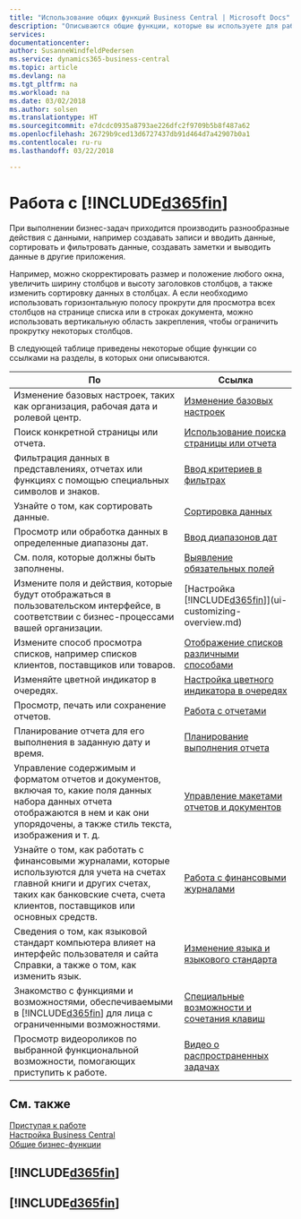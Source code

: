 ```yaml
---
title: "Использование общих функций Business Central | Microsoft Docs"
description: "Описываются общие функции, которые вы используете для работы с данными в Business Central, например ввод значений, сортировка данных и изменение представлений."
services: 
documentationcenter: 
author: SusanneWindfeldPedersen
ms.service: dynamics365-business-central
ms.topic: article
ms.devlang: na
ms.tgt_pltfrm: na
ms.workload: na
ms.date: 03/02/2018
ms.author: solsen
ms.translationtype: HT
ms.sourcegitcommit: e7dcdc0935a8793ae226dfc2f9709b5b8f487a62
ms.openlocfilehash: 26729b9ced13d6727437db91d464d7a42907b0a1
ms.contentlocale: ru-ru
ms.lasthandoff: 03/22/2018

---
```

# <a name="working-with-included365finincludesd365finmdmd"></a>Работа с [!INCLUDE[d365fin](includes/d365fin_md.md)]
При выполнении бизнес-задач приходится производить разнообразные действия с данными, например создавать записи и вводить данные, сортировать и фильтровать данные, создавать заметки и выводить данные в другие приложения.

Например, можно скорректировать размер и положение любого окна, увеличить ширину столбцов и высоту заголовков столбцов, а также изменить сортировку данных в столбцах. А если необходимо использовать горизонтальную полосу прокрути для просмотра всех столбцов на странице списка или в строках документа, можно использовать вертикальную область закрепления, чтобы ограничить прокрутку некоторых столбцов.

В следующей таблице приведены некоторые общие функции со ссылками на разделы, в которых они описываются.

| По | Ссылка |
| --- | --- |
| Изменение базовых настроек, таких как организация, рабочая дата и ролевой центр. |[Изменение базовых настроек](ui-change-basic-settings.md) |
| Поиск конкретной страницы или отчета. |[Использование поиска страницы или отчета](ui-search.md) |
| Фильтрация данных в представлениях, отчетах или функциях с помощью специальных символов и знаков. |[Ввод критериев в фильтрах](ui-enter-criteria-filters.md) |
| Узнайте о том, как сортировать данные. |[Сортировка данных](ui-sorting.md) |
| Просмотр или обработка данных в определенные диапазоны дат. |[Ввод диапазонов дат](ui-enter-date-ranges.md) |
| См. поля, которые должны быть заполнены. |[Выявление обязательных полей](ui-mandatory-fields.md) |
| Измените поля и действия, которые будут отображаться в пользовательском интерфейсе, в соответствии с бизнес-процессами вашей организации. |[Настройка [!INCLUDE[d365fin](includes/d365fin_md.md)]](ui-customizing-overview.md) |
| Измените способ просмотра списков, например списков клиентов, поставщиков или товаров. |[Отображение списков различными способами](across-display-lists-different-views.md) |
| Изменяйте цветной индикатор в очередях. |[Настройка цветного индикатора в очередях](ui-how-setup-colored-indicator-cues.md) |
|Просмотр, печать или сохранение отчетов.|[Работа с отчетами](ui-work-report.md)|
| Планирование отчета для его выполнения в заданную дату и время. |[Планирование выполнения отчета](ui-work-report.md#ScheduleReport) |
| Управление содержимым и форматом отчетов и документов, включая то, какие поля данных набора данных отчета отображаются в нем и как они упорядочены, а также стиль текста, изображения и т. д.|[Управление макетами отчетов и документов](ui-manage-report-layouts.md) |
| Узнайте о том, как работать с финансовыми журналами, которые используются для учета на счетах главной книги и других счетах, таких как банковские счета, счета клиентов, поставщиков или основных средств. |[Работа с финансовыми журналами](ui-work-general-journals.md) |
|Сведения о том, как языковой стандарт компьютера влияет на интерфейс пользователя и сайта Справки, а также о том, как изменить язык.|[Изменение языка и языкового стандарта](about-locale-language.md)|
|Знакомство с функциями и возможностями, обеспечиваемыми в [!INCLUDE[d365fin](includes/d365fin_md.md)] для лица с ограниченными возможностями.|[Специальные возможности и сочетания клавиш](ui-accessibility.md)|
|Просмотр видеороликов по выбранной функциональной возможности, помогающих приступить к работе.|[Видео о распространенных задачах](across-videos.md)|  

## <a name="see-also"></a>См. также
[Приступая к работе](product-get-started.md)  
[Настройка Business Central](setup.md)  
[Общие бизнес-функции](ui-across-business-areas.md)  

## [!INCLUDE[d365fin](includes/free_trial_md.md)]  
## [!INCLUDE[d365fin](includes/training_link_md.md)]

